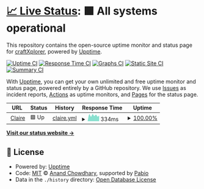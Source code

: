 # [📈 Live Status](https://craftXplorer.github.io/claire): <!--live status--> **🟩 All systems operational**

This repository contains the open-source uptime monitor and status page for [craftXplorer](https://craftXplorer.github.io/claire), powered by [Upptime](https://github.com/upptime/upptime).

[![Uptime CI](https://github.com/craftXplorer/claire/workflows/Uptime%20CI/badge.svg)](https://github.com/craftXplorer/claire/actions?query=workflow%3A%22Uptime+CI%22)
[![Response Time CI](https://github.com/craftXplorer/claire/workflows/Response%20Time%20CI/badge.svg)](https://github.com/craftXplorer/claire/actions?query=workflow%3A%22Response+Time+CI%22)
[![Graphs CI](https://github.com/craftXplorer/claire/workflows/Graphs%20CI/badge.svg)](https://github.com/craftXplorer/claire/actions?query=workflow%3A%22Graphs+CI%22)
[![Static Site CI](https://github.com/craftXplorer/claire/workflows/Static%20Site%20CI/badge.svg)](https://github.com/craftXplorer/claire/actions?query=workflow%3A%22Static+Site+CI%22)
[![Summary CI](https://github.com/craftXplorer/claire/workflows/Summary%20CI/badge.svg)](https://github.com/craftXplorer/claire/actions?query=workflow%3A%22Summary+CI%22)

With [Upptime](https://upptime.js.org), you can get your own unlimited and free uptime monitor and status page, powered entirely by a GitHub repository. We use [Issues](https://github.com/craftXplorer/claire/issues) as incident reports, [Actions](https://github.com/craftXplorer/claire/actions) as uptime monitors, and [Pages](https://craftXplorer.github.io/claire) for the status page.

<!--start: status pages-->
<!-- This summary is generated by Upptime (https://github.com/upptime/upptime) -->
<!-- Do not edit this manually, your changes will be overwritten -->
<!-- prettier-ignore -->
| URL | Status | History | Response Time | Uptime |
| --- | ------ | ------- | ------------- | ------ |
| <img alt="" src="https://icons.duckduckgo.com/ip3/claire.lennarthuett519.workers.dev.ico" height="13"> [Claire](https://claire.lennarthuett519.workers.dev) | 🟩 Up | [claire.yml](https://github.com/craftXplorer/upptime/commits/HEAD/history/claire.yml) | <details><summary><img alt="Response time graph" src="./graphs/claire/response-time-week.png" height="20"> 334ms</summary><br><a href="https://craftXplorer.github.io/upptime/history/claire"><img alt="Response time 347" src="https://img.shields.io/endpoint?url=https%3A%2F%2Fraw.githubusercontent.com%2FcraftXplorer%2Fupptime%2FHEAD%2Fapi%2Fclaire%2Fresponse-time.json"></a><br><a href="https://craftXplorer.github.io/upptime/history/claire"><img alt="24-hour response time 320" src="https://img.shields.io/endpoint?url=https%3A%2F%2Fraw.githubusercontent.com%2FcraftXplorer%2Fupptime%2FHEAD%2Fapi%2Fclaire%2Fresponse-time-day.json"></a><br><a href="https://craftXplorer.github.io/upptime/history/claire"><img alt="7-day response time 334" src="https://img.shields.io/endpoint?url=https%3A%2F%2Fraw.githubusercontent.com%2FcraftXplorer%2Fupptime%2FHEAD%2Fapi%2Fclaire%2Fresponse-time-week.json"></a><br><a href="https://craftXplorer.github.io/upptime/history/claire"><img alt="30-day response time 382" src="https://img.shields.io/endpoint?url=https%3A%2F%2Fraw.githubusercontent.com%2FcraftXplorer%2Fupptime%2FHEAD%2Fapi%2Fclaire%2Fresponse-time-month.json"></a><br><a href="https://craftXplorer.github.io/upptime/history/claire"><img alt="1-year response time 347" src="https://img.shields.io/endpoint?url=https%3A%2F%2Fraw.githubusercontent.com%2FcraftXplorer%2Fupptime%2FHEAD%2Fapi%2Fclaire%2Fresponse-time-year.json"></a></details> | <details><summary><a href="https://craftXplorer.github.io/upptime/history/claire">100.00%</a></summary><a href="https://craftXplorer.github.io/upptime/history/claire"><img alt="All-time uptime 99.93%" src="https://img.shields.io/endpoint?url=https%3A%2F%2Fraw.githubusercontent.com%2FcraftXplorer%2Fupptime%2FHEAD%2Fapi%2Fclaire%2Fuptime.json"></a><br><a href="https://craftXplorer.github.io/upptime/history/claire"><img alt="24-hour uptime 100.00%" src="https://img.shields.io/endpoint?url=https%3A%2F%2Fraw.githubusercontent.com%2FcraftXplorer%2Fupptime%2FHEAD%2Fapi%2Fclaire%2Fuptime-day.json"></a><br><a href="https://craftXplorer.github.io/upptime/history/claire"><img alt="7-day uptime 100.00%" src="https://img.shields.io/endpoint?url=https%3A%2F%2Fraw.githubusercontent.com%2FcraftXplorer%2Fupptime%2FHEAD%2Fapi%2Fclaire%2Fuptime-week.json"></a><br><a href="https://craftXplorer.github.io/upptime/history/claire"><img alt="30-day uptime 100.00%" src="https://img.shields.io/endpoint?url=https%3A%2F%2Fraw.githubusercontent.com%2FcraftXplorer%2Fupptime%2FHEAD%2Fapi%2Fclaire%2Fuptime-month.json"></a><br><a href="https://craftXplorer.github.io/upptime/history/claire"><img alt="1-year uptime 99.93%" src="https://img.shields.io/endpoint?url=https%3A%2F%2Fraw.githubusercontent.com%2FcraftXplorer%2Fupptime%2FHEAD%2Fapi%2Fclaire%2Fuptime-year.json"></a></details>

<!--end: status pages-->

[**Visit our status website →**](https://craftXplorer.github.io/claire)

## 📄 License

- Powered by: [Upptime](https://github.com/upptime/upptime)
- Code: [MIT](./LICENSE) © [Anand Chowdhary](https://anandchowdhary.com), supported by [Pabio](https://pabio.com)
- Data in the `./history` directory: [Open Database License](https://opendatacommons.org/licenses/odbl/1-0/)
